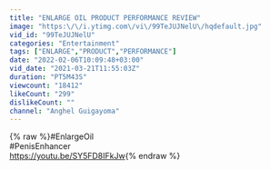 ```yaml
---
title: "ENLARGE OIL PRODUCT PERFORMANCE REVIEW"
image: "https:\/\/i.ytimg.com\/vi\/99TeJUJNelU\/hqdefault.jpg"
vid_id: "99TeJUJNelU"
categories: "Entertainment"
tags: ["ENLARGE","PRODUCT","PERFORMANCE"]
date: "2022-02-06T10:09:48+03:00"
vid_date: "2021-03-21T11:55:03Z"
duration: "PT5M43S"
viewcount: "18412"
likeCount: "299"
dislikeCount: ""
channel: "Anghel Guigayoma"
---
```

{% raw %}#EnlargeOil<br />#PenisEnhancer<br /><a rel="nofollow" target="blank" href="https://youtu.be/SY5FD8IFkJw">https://youtu.be/SY5FD8IFkJw</a>{% endraw %}
